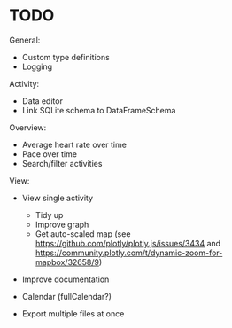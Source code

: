 # TODO

General:

- Custom type definitions
- Logging

Activity:

- Data editor
- Link SQLite schema to DataFrameSchema

Overview:

  - Average heart rate over time
  - Pace over time
  - Search/filter activities

View:

- View single activity

  - Tidy up
  - Improve graph
  - Get auto-scaled map (see https://github.com/plotly/plotly.js/issues/3434 and https://community.plotly.com/t/dynamic-zoom-for-mapbox/32658/9)

- Improve documentation

- Calendar (fullCalendar?)

- Export multiple files at once